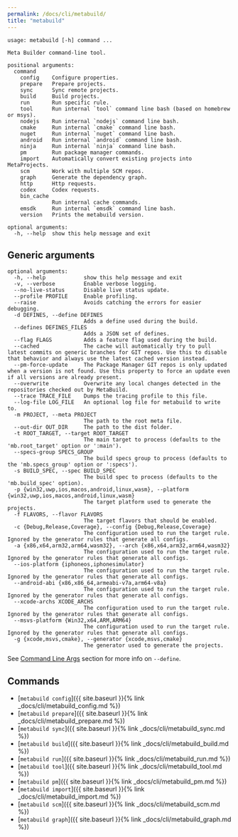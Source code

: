 ```yaml
---
permalink: /docs/cli/metabuild/
title: "metabuild"
---
```


```terminal
usage: metabuild [-h] command ...

Meta Builder command-line tool.

positional arguments:
  command
    config    Configure properties.
    prepare   Prepare projects.
    sync      Sync remote projects.
    build     Build projects.
    run       Run specific rule.
    tool      Run internal `tool` command line bash (based on homebrew or msys).
    nodejs    Run internal `nodejs` command line bash.
    cmake     Run internal `cmake` command line bash.
    nuget     Run internal `nuget` command line bash.
    android   Run internal `android` command line bash.
    ninja     Run internal `ninja` command line bash.
    pm        Run package manager commands.
    import    Automatically convert existing projects into MetaProjects.
    scm       Work with multiple SCM repos.
    graph     Generate the dependency graph.
    http      Http requests.
    codex     Codex requests.
    bin_cache
              Run internal cache commands.
    emsdk     Run internal `emsdk` command line bash.
    version   Prints the metabuild version.

optional arguments:
  -h, --help  show this help message and exit
```

## Generic arguments

```terminal
optional arguments:
  -h, --help            show this help message and exit
  -v, --verbose         Enable verbose logging.
  --no-live-status      Disable live status update.
  --profile PROFILE     Enable profiling.
  --raise               Avoids catching the errors for easier debugging.
  -d DEFINES, --define DEFINES
                        Adds a define used during the build.
  --defines DEFINES_FILES
                        Adds a JSON set of defines.
  --flag FLAGS          Adds a feature flag used during the build.
  --cached              The cache will automatically try to pull latest commits on generic branches for GIT repos. Use this to disable that behavior and always use the latest cached version instead.
  --pm-force-update     The Package Manager GIT repos is only updated when a version is not found. Use this property to force an update even if all versions are already present.
  --overwrite           Overwrite any local changes detected in the repositories checked out by MetaBuild.
  --trace TRACE_FILE    Dumps the tracing profile to this file.
  --log-file LOG_FILE   An optional log file for metabuild to write to.
  -m PROJECT, --meta PROJECT
                        The path to the root meta file.
  --out-dir OUT_DIR     The path to the dist folder.
  -t ROOT_TARGET, --target ROOT_TARGET
                        The main target to process (defaults to the 'mb.root_target' option or ':main').
  --specs-group SPECS_GROUP
                        The build specs group to process (defaults to the 'mb.specs_group' option or ':specs').
  -s BUILD_SPEC, --spec BUILD_SPEC
                        The build spec to process (defaults to the 'mb.build_spec' option).
  -p {win32,uwp,ios,macos,android,linux,wasm}, --platform {win32,uwp,ios,macos,android,linux,wasm}
                        The target platform used to generate the projects.
  -f FLAVORS, --flavor FLAVORS
                        The target flavors that should be enabled.
  -c {Debug,Release,Coverage}, --config {Debug,Release,Coverage}
                        The configuration used to run the target rule. Ignored by the generator rules that generate all configs.
  -a {x86,x64,arm32,arm64,wasm32}, --arch {x86,x64,arm32,arm64,wasm32}
                        The configuration used to run the target rule. Ignored by the generator rules that generate all configs.
  --ios-platform {iphoneos,iphonesimulator}
                        The configuration used to run the target rule. Ignored by the generator rules that generate all configs.
  --android-abi {x86,x86_64,armeabi-v7a,arm64-v8a}
                        The configuration used to run the target rule. Ignored by the generator rules that generate all configs.
  --xcode-archs XCODE_ARCHS
                        The configuration used to run the target rule. Ignored by the generator rules that generate all configs.
  --msvs-platform {Win32,x64,ARM,ARM64}
                        The configuration used to run the target rule. Ignored by the generator rules that generate all configs.
  -g {xcode,msvs,cmake}, --generator {xcode,msvs,cmake}
                        The generator used to generate the projects.
```

See [Command Line Args](metabuild_config.md#command-line-args) section for more info on `--define`. 

## Commands

- [`metabuild config`]({{ site.baseurl }}{% link _docs/cli/metabuild_config.md %})
- [`metabuild prepare`]({{ site.baseurl }}{% link _docs/cli/metabuild_prepare.md %})
- [`metabuild sync`]({{ site.baseurl }}{% link _docs/cli/metabuild_sync.md %})
- [`metabuild build`]({{ site.baseurl }}{% link _docs/cli/metabuild_build.md %})
- [`metabuild run`]({{ site.baseurl }}{% link _docs/cli/metabuild_run.md %})
- [`metabuild tool`]({{ site.baseurl }}{% link _docs/cli/metabuild_tool.md %})
- [`metabuild pm`]({{ site.baseurl }}{% link _docs/cli/metabuild_pm.md %})
- [`metabuild import`]({{ site.baseurl }}{% link _docs/cli/metabuild_import.md %})
- [`metabuild scm`]({{ site.baseurl }}{% link _docs/cli/metabuild_scm.md %})
- [`metabuild graph`]({{ site.baseurl }}{% link _docs/cli/metabuild_graph.md %})
